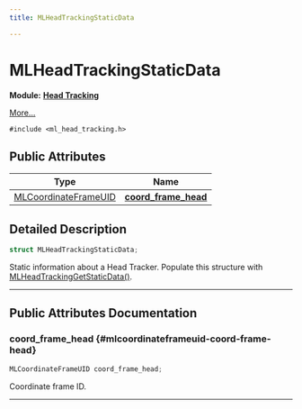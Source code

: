 ```yaml
---
title: MLHeadTrackingStaticData

---
```


# MLHeadTrackingStaticData

**Module:** **[Head Tracking](/versioned_docs/version-14-Jun-2023/api-ref/api/Modules/group___head_tracking/group___head_tracking.md)**



 [More...](#detailed-description)


`#include <ml_head_tracking.h>`

## Public Attributes

| Type           | Name           |
| -------------- | -------------- |
| [MLCoordinateFrameUID](/versioned_docs/version-14-Jun-2023/api-ref/api/Modules/group___perception/struct_m_l_coordinate_frame_u_i_d.md) | **[coord_frame_head](/versioned_docs/version-14-Jun-2023/api-ref/api/Modules/group___head_tracking/struct_m_l_head_tracking_static_data.md#mlcoordinateframeuid-coord-frame-head)**  |

## Detailed Description

```cpp
struct MLHeadTrackingStaticData;
```


Static information about a Head Tracker. Populate this structure with [MLHeadTrackingGetStaticData()](/versioned_docs/version-14-Jun-2023/api-ref/api/Modules/group___head_tracking/group___head_tracking.md#mlresult-mlheadtrackinggetstaticdata). 





-----------
## Public Attributes Documentation

### coord_frame_head {#mlcoordinateframeuid-coord-frame-head}

```cpp
MLCoordinateFrameUID coord_frame_head;
```


Coordinate frame ID. 





-----------

